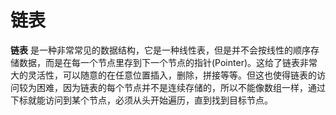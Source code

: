 链表
===================


**链表** 是一种非常常见的数据结构，它是一种线性表，但是并不会按线性的顺序存储数据，而是在每一个节点里存到下一个节点的指针(Pointer)。这给了链表非常大的灵活性，可以随意的在任意位置插入，删除，拼接等等。但这也使得链表的访问较为困难，因为链表的每个节点并不是连续存储的，所以不能像数组一样，通过下标就能访问到某个节点，必须从头开始遍历，直到找到目标节点。


